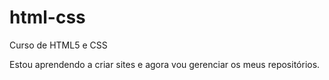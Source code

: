 # html-css
 Curso de HTML5 e CSS

Estou aprendendo a criar sites e agora vou gerenciar os meus repositórios.